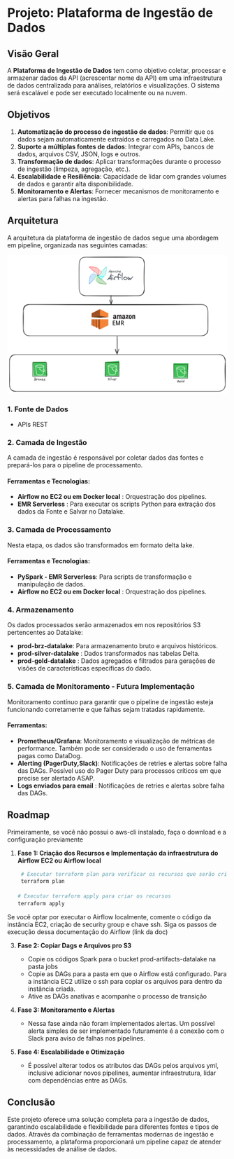 # Projeto: Plataforma de Ingestão de Dados

## Visão Geral

A **Plataforma de Ingestão de Dados** tem como objetivo coletar, processar e armazenar dados da API (acrescentar nome da API) em uma infraestrutura de dados centralizada para análises, relatórios e visualizações. O sistema será escalável e pode ser executado localmente ou na nuvem.

## Objetivos

1. **Automatização do processo de ingestão de dados**: Permitir que os dados sejam automaticamente extraídos e carregados no Data Lake.
2. **Suporte a múltiplas fontes de dados**: Integrar com APIs, bancos de dados, arquivos CSV, JSON, logs e outros.
3. **Transformação de dados**: Aplicar transformações durante o processo de ingestão (limpeza, agregação, etc.).
4. **Escalabilidade e Resiliência**: Capacidade de lidar com grandes volumes de dados e garantir alta disponibilidade.
5. **Monitoramento e Alertas**: Fornecer mecanismos de monitoramento e alertas para falhas na ingestão.

## Arquitetura

A arquitetura da plataforma de ingestão de dados segue uma abordagem em pipeline, organizada nas seguintes camadas:

![Arquitetura](./arch.png)

### 1. **Fonte de Dados**

- APIs REST

### 2. **Camada de Ingestão**

A camada de ingestão é responsável por coletar dados das fontes e prepará-los para o pipeline de processamento.

#### Ferramentas e Tecnologias:
- **Airflow no EC2 ou em Docker local** : Orquestração dos pipelines.
- **EMR Serverless** : Para executar os scripts Python para extração dos dados da Fonte e Salvar no Datalake.

### 3. **Camada de Processamento**

Nesta etapa, os dados são transformados em formato delta lake.

#### Ferramentas e Tecnologias:
- **PySpark - EMR Serverless**: Para scripts de transformação e manipulação de dados.
- **Airflow no EC2 ou em Docker local** : Orquestração dos pipelines.

### 4. **Armazenamento**

Os dados processados serão armazenados em nos repositórios S3 pertencentes ao Datalake:

- **prod-brz-datalake**: Para armazenamento bruto e arquivos históricos.
- **prod-silver-datalake** : Dados transformados nas tabelas Delta.
- **prod-gold-datalake** : Dados agregados e filtrados para gerações de visões de características específicas do dado.
  
### 5. **Camada de Monitoramento - Futura Implementação**

Monitoramento contínuo para garantir que o pipeline de ingestão esteja funcionando corretamente e que falhas sejam tratadas rapidamente.

#### Ferramentas:
- **Prometheus/Grafana**: Monitoramento e visualização de métricas de performance. Também pode ser considerado o uso de ferramentas pagas como DataDog.
- **Alerting (PagerDuty,Slack)**: Notificações de retries e alertas sobre falha das DAGs. Possível uso do Pager Duty para processos críticos em que precise ser alertado ASAP.
- **Logs enviados para email** : Notificações de retries e alertas sobre falha das DAGs.


## Roadmap
Primeiramente, se você não possui o aws-cli instalado, faça o download e a configuração previamente
1. **Fase 1: Criação dos Recursos e Implementação da infraestrutura do Airflow EC2 ou Airflow local**
     ```bash
      # Executar terraform plan para verificar os recursos que serão criados
      terraform plan
    
     # Executar terraform apply para criar os recursos
     terraform apply

  Se você optar por executar o Airflow localmente, comente o código da instância EC2, criação de security group e chave ssh.
  Siga os passos de execução dessa documentação do Airflow (link da doc)

3. **Fase 2: Copiar Dags e Arquivos pro S3**
   - Copie os códigos Spark para o bucket prod-artifacts-datalake na pasta jobs
   - Copie as DAGs para a pasta em que o Airflow está configurado. Para a instância EC2 utilize o ssh para copiar os arquivos para dentro da instância criada.
   - Ative as DAGs anativas e acompanhe o processo de transição

4. **Fase 3: Monitoramento e Alertas**
   - Nessa fase ainda não foram implementados alertas. Um possível alerta simples de ser implementado futuramente é a conexão com o Slack para aviso de falhas nos pipelines.

5. **Fase 4: Escalabilidade e Otimização**
   - É possível alterar todos os atributos das DAGs pelos arquivos yml, inclusive adicionar novos pipelines, aumentar infraestrutura, lidar com dependências entre as DAGs.

## Conclusão

Este projeto oferece uma solução completa para a ingestão de dados, garantindo escalabilidade e flexibilidade para diferentes fontes e tipos de dados. Através da combinação de ferramentas modernas de ingestão e processamento, a plataforma proporcionará um pipeline capaz de atender às necessidades de análise de dados.
